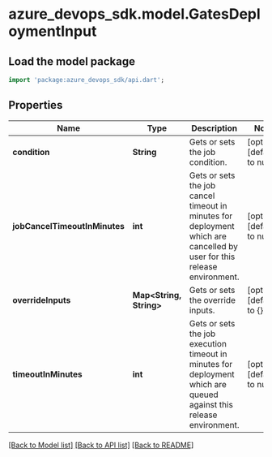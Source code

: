 # azure_devops_sdk.model.GatesDeploymentInput

## Load the model package
```dart
import 'package:azure_devops_sdk/api.dart';
```

## Properties
Name | Type | Description | Notes
------------ | ------------- | ------------- | -------------
**condition** | **String** | Gets or sets the job condition. | [optional] [default to null]
**jobCancelTimeoutInMinutes** | **int** | Gets or sets the job cancel timeout in minutes for deployment which are cancelled by user for this release environment. | [optional] [default to null]
**overrideInputs** | **Map&lt;String, String&gt;** | Gets or sets the override inputs. | [optional] [default to {}]
**timeoutInMinutes** | **int** | Gets or sets the job execution timeout in minutes for deployment which are queued against this release environment. | [optional] [default to null]

[[Back to Model list]](../README.md#documentation-for-models) [[Back to API list]](../README.md#documentation-for-api-endpoints) [[Back to README]](../README.md)


